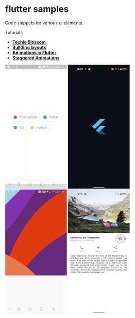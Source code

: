 # flutter samples

Code snippets for various ui elements.

Tutorials

- **[Techie Blossom](https://www.youtube.com/channel/UC3wqIkiaOUpO6EjJoCwH6_Q)**
- **[Building layouts](https://flutter.dev/docs/development/ui/layout/tutorial)**
- **[Animations in Flutter](https://flutter.dev/docs/development/ui/animations/tutorial)**
- **[Staggered Animations](https://flutter.dev/docs/development/ui/animations/staggered-animations)**

<img src="https://github.com/hauntarl/flui_000_samples/blob/master/screenshots/google-filters.gif" width="200" height="400"> <img src="https://github.com/hauntarl/flui_000_samples/blob/master/screenshots/animation-demo.gif" width="200" height="400"> <img src="https://github.com/hauntarl/flui_000_samples/blob/master/screenshots/custom-painter.png" width="200" height="400"> <img src="https://github.com/hauntarl/flui_000_samples/blob/master/screenshots/layout-demo.png" width="200" height="400">
